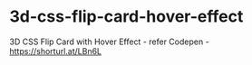 # 3d-css-flip-card-hover-effect
3D CSS Flip Card with Hover Effect - refer Codepen - https://shorturl.at/LBn6L
